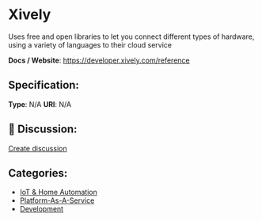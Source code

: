 # Xively


Uses free and open libraries to let you connect different types of hardware, using a variety of languages to their cloud service

**Docs / Website**: https://developer.xively.com/reference

## Specification:
**Type**:  N/A 
**URI**:  N/A 

## 💬 Discussion:
[Create discussion](https://github.com/apis-list/apis-list/discussions/new)

## Categories:
- [IoT & Home Automation](https://github.com/apis-list/apis-list#iot-and-home-automation)
- [Platform-As-A-Service](https://github.com/apis-list/apis-list#platform-as-a-service)
- [Development](https://github.com/apis-list/apis-list#development)



